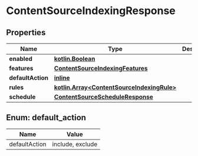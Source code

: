 # ContentSourceIndexingResponse

## Properties
Name | Type | Description | Notes
------------ | ------------- | ------------- | -------------
**enabled** | [**kotlin.Boolean**](.md) |  |  [optional]
**features** | [**ContentSourceIndexingFeatures**](ContentSourceIndexingFeatures.md) |  |  [optional]
**defaultAction** | [**inline**](#DefaultActionEnum) |  | 
**rules** | [**kotlin.Array&lt;ContentSourceIndexingRule&gt;**](ContentSourceIndexingRule.md) |  |  [optional]
**schedule** | [**ContentSourceScheduleResponse**](ContentSourceScheduleResponse.md) |  |  [optional]

<a name="DefaultActionEnum"></a>
## Enum: default_action
Name | Value
---- | -----
defaultAction | include, exclude

